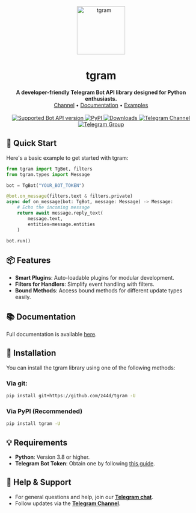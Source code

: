 <div align="center"> <a href="https://github.com/z44d/tgram"> <img src="https://github.com/user-attachments/assets/73d98a6c-5afa-460f-871a-65c25f04accc" alt="tgram" width="128"> </a> <h1>tgram</h1> <b>A developer-friendly Telegram Bot API library designed for Python enthusiasts.</b> <br> <a href="https://t.me/tgbot_channel">Channel</a> • <a href="https://z44d.github.io/tgram/">Documentation</a> • <a href="https://github.com/z44d/tgram/tree/main/examples">Examples</a> </div>

<br>

<div align="center"> <a href="https://core.telegram.org/bots/api-changelog#february-12-2025"> <img src="https://img.shields.io/badge/Bot%20API-8.3-blue?logo=telegram" alt="Supported Bot API version"> </a> <a href="https://pypi.org/project/tgram/"> <img src="https://img.shields.io/pypi/v/tgram.svg?logo=python&logoColor=%23959DA5&label=pypi&labelColor=%23282f37" alt="PyPI"> </a> <a href="https://pepy.tech/project/tgram"> <img src="https://static.pepy.tech/badge/tgram" alt="Downloads"> </a> <a href="https://t.me/tgbot_channel"> <img src="https://img.shields.io/badge/Telegram-Channel-blue.svg?logo=telegram" alt="Telegram Channel"> </a> <a href="https://t.me/tgbot_chat"> <img src="https://img.shields.io/badge/Telegram-Group-blue.svg?logo=telegram" alt="Telegram Group"> </a> </div>

## 🚀 Quick Start
Here's a basic example to get started with tgram:
```python
from tgram import TgBot, filters
from tgram.types import Message

bot = TgBot("YOUR_BOT_TOKEN")

@bot.on_message(filters.text & filters.private)
async def on_message(bot: TgBot, message: Message) -> Message:
    # Echo the incoming message
    return await message.reply_text(
        message.text,
        entities=message.entities
    )

bot.run()
```

## 📦 Features
- **Smart Plugins**: Auto-loadable plugins for modular development.
- **Filters for Handlers**: Simplify event handling with filters.
- **Bound Methods**: Access bound methods for different update types easily.

## 📚 Documentation
Full documentation is available [here](https://z44d.github.io/tgram/).

## 🔧 Installation
You can install the tgram library using one of the following methods:
### Via git:
```bash
pip install git+https://github.com/z44d/tgram -U
```
### Via PyPI (Recommended)
```bash
pip install tgram -U
```

## 💡 Requirements
- **Python**: Version 3.8 or higher.
- **Telegram Bot Token**: Obtain one by following [this guide](https://core.telegram.org/bots/tutorial#obtain-your-bot-token).

## 💬 Help & Support
- For general questions and help, join our **[Telegram chat](https://t.me/tgbot_chat)**.
- Follow updates via the **[Telegram Channel](https://t.me/tgbot_channel)**.
